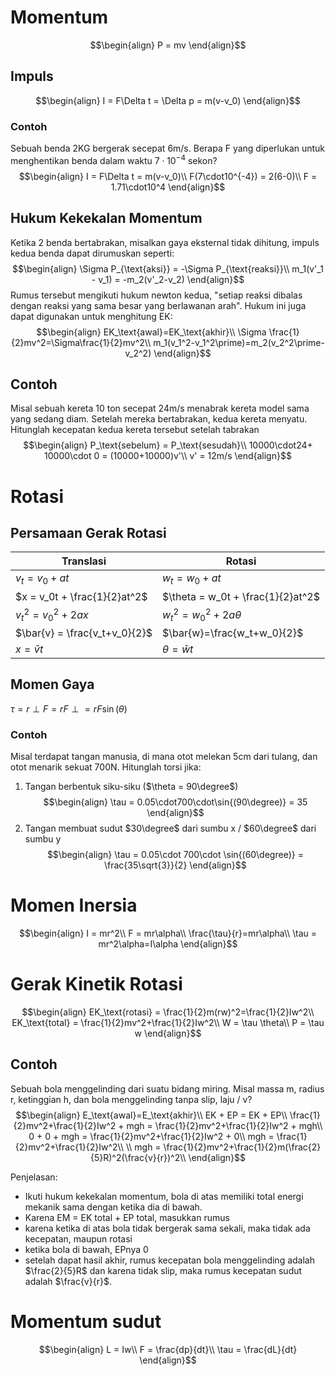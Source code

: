 # Momentum
$$\begin{align}
P = mv
\end{align}$$
## Impuls
$$\begin{align}
I = F\Delta t = \Delta p = m(v-v_0)
\end{align}$$
### Contoh
Sebuah benda 2KG bergerak secepat 6m/s. Berapa F yang diperlukan untuk menghentikan benda dalam waktu $7\cdot 10^{-4}$ sekon?
$$\begin{align}
I = F\Delta t = m(v-v_0)\\
F(7\cdot10^{-4}) = 2(6-0)\\
F = 1.71\cdot10^4
\end{align}$$
## Hukum Kekekalan Momentum
Ketika 2 benda bertabrakan, misalkan gaya eksternal tidak dihitung, impuls kedua benda dapat dirumuskan seperti:
$$\begin{align}
\Sigma P_{\text{aksi}} = -\Sigma P_{\text{reaksi}}\\
m_1(v'_1 - v_1) = -m_2(v'_2-v_2)
\end{align}$$
Rumus tersebut mengikuti hukum newton kedua, "setiap reaksi dibalas dengan reaksi yang sama besar yang berlawanan arah". Hukum ini juga dapat digunakan untuk menghitung EK:
$$\begin{align}
EK_\text{awal}=EK_\text{akhir}\\
\Sigma \frac{1}{2}mv^2=\Sigma\frac{1}{2}mv^2\\
m_1(v_1^2-v_1^2\prime)=m_2(v_2^2\prime-v_2^2)
\end{align}$$
## Contoh
Misal sebuah kereta 10 ton secepat 24m/s menabrak kereta model sama yang sedang diam. Setelah mereka bertabrakan, kedua kereta menyatu. Hitunglah kecepatan kedua kereta tersebut setelah tabrakan
$$\begin{align}
P_\text{sebelum} = P_\text{sesudah}\\
10000\cdot24+ 10000\cdot 0 = (10000+10000)v'\\
v' = 12m/s
\end{align}$$

# Rotasi
## Persamaan Gerak Rotasi

| Translasi                     | Rotasi                            |
| ----------------------------- | --------------------------------- |
| $v_t = v_0 + at$              | $w_t = w_0 + at$                  |
| $x = v_0t + \frac{1}{2}at^2$  | $\theta = w_0t + \frac{1}{2}at^2$ |
| $v_t^2 = v_0^2 + 2ax$         | $w_t^2 = w_0^2 + 2a\theta$        |
| $\bar{v} = \frac{v_t+v_0}{2}$ | $\bar{w}=\frac{w_t+w_0}{2}$       |
| $x=\bar{v}t$                  | $\theta=\bar{w}t$                 |
## Momen Gaya
$\tau = r\perp F = rF \perp = rF\sin{(\theta)}$
### Contoh
Misal terdapat tangan manusia, di mana otot melekan 5cm dari tulang, dan otot menarik sekuat 700N. Hitunglah torsi jika:
1. Tangan berbentuk siku-siku ($\theta = 90\degree$)
$$\begin{align}
\tau = 0.05\cdot700\cdot\sin{(90\degree)} = 35
\end{align}$$
2. Tangan membuat sudut $30\degree$ dari sumbu x / $60\degree$ dari sumbu y
$$\begin{align}
\tau = 0.05\cdot 700\cdot \sin{(60\degree)} = \frac{35\sqrt{3}}{2}
\end{align}$$

# Momen Inersia
$$\begin{align}
I = mr^2\\
F = mr\alpha\\
\frac{\tau}{r}=mr\alpha\\
\tau = mr^2\alpha=I\alpha
\end{align}$$

# Gerak Kinetik Rotasi
$$\begin{align}
EK_\text{rotasi} = \frac{1}{2}m(rw)^2=\frac{1}{2}Iw^2\\
EK_\text{total} = \frac{1}{2}mv^2+\frac{1}{2}Iw^2\\
W = \tau \theta\\
P = \tau w
\end{align}$$

## Contoh
Sebuah bola menggelinding dari suatu bidang miring. Misal massa m, radius r, ketinggian h, dan bola menggelinding tanpa slip, laju / v?
$$\begin{align}
E_\text{awal}=E_\text{akhir}\\
EK + EP = EK + EP\\
\frac{1}{2}mv^2+\frac{1}{2}Iw^2 + mgh = \frac{1}{2}mv^2+\frac{1}{2}Iw^2 + mgh\\
0 + 0 + mgh = \frac{1}{2}mv^2+\frac{1}{2}Iw^2 + 0\\
mgh = \frac{1}{2}mv^2+\frac{1}{2}Iw^2\\
\\
mgh = \frac{1}{2}mv^2+\frac{1}{2}m(\frac{2}{5}R)^2(\frac{v}{r})^2\\
\end{align}$$

Penjelasan:
- Ikuti hukum kekekalan momentum, bola di atas memiliki total energi mekanik sama dengan ketika dia di bawah.
- Karena EM = EK total + EP total, masukkan rumus
- karena ketika di atas bola tidak bergerak sama sekali, maka tidak ada kecepatan, maupun rotasi
- ketika bola di bawah, EPnya 0
- setelah dapat hasil akhir, rumus kecepatan bola menggelinding adalah $\frac{2}{5}R$ dan karena tidak slip, maka rumus kecepatan sudut adalah $\frac{v}{r}$.

# Momentum sudut
$$\begin{align}
L = Iw\\
F = \frac{dp}{dt}\\
\tau = \frac{dL}{dt}
\end{align}$$
